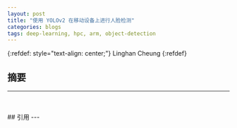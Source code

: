 ```yaml
---
layout: post
title: "使用 YOLOv2 在移动设备上进行人脸检测"
categories: blogs
tags: deep-learning, hpc, arm, object-detection
---
```

{:refdef: style="text-align: center;"}
Linghan Cheung
{:refdef}
## 摘要
---
<br>
&emsp;&emsp;

<br>
## 引用
---
<br>
